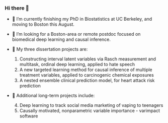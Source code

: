 ### Hi there 👋

- 🔭 I’m currently finishing my PhD in Biostatistics at UC Berkeley, and moving to Boston this August.
- 🤔 I’m looking for a Boston-area or remote postdoc focused on biomedical deep learning and causal inference.
- 🌱 My three dissertation projects are:

   1. Constructing interval latent variables via Rasch measurement and multitask, ordinal deep learning, applied to hate speech
   2. A new targeted learning method for causal inference of multiple treatment variables, applied to carcinogenic chemical exposures
   3. A nested ensemble clinical prediction model, for heart attack risk prediction
- 🌱 Additional long-term projects include:

   4. Deep learning to track social media marketing of vaping to teenagers
   5. Causally motivated, nonparametric variable importance - varimpact software
<!--
**ck37/ck37** is a ✨ _special_ ✨ repository because its `README.md` (this file) appears on your GitHub profile.

Here are some ideas to get you started:

- 🌱 I’m currently learning ...
- 👯 I’m looking to collaborate on ...

- 💬 Ask me about ...
- 📫 How to reach me: ...
- 😄 Pronouns: ...
- ⚡ Fun fact: ...
-->

